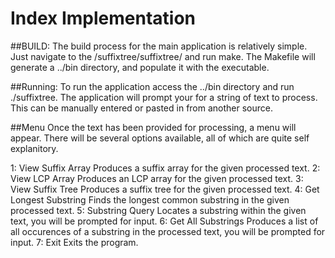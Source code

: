 # Index Implementation

##BUILD:
The build process for the main application is relatively simple. Just navigate to the /suffixtree/suffixtree/ and run make. The Makefile will generate a ../bin directory, and populate it with the executable.

##Running:
To run the application access the ../bin directory and run ./suffixtree. The application will prompt your for a string of text to process. This can be manually entered or pasted in from another source.

##Menu
Once the text has been provided for processing, a menu will appear. There will be several options available, all of which are quite self explanitory.

1: View Suffix Array
    Produces a suffix array for the given processed text.
2: View LCP Array
    Produces an LCP array for the given processed text.
3: View Suffix Tree
    Produces a suffix tree for the given processed text.
4: Get Longest Substring
    Finds the longest common substring in the given processed text.
5: Substring Query
    Locates a substring within the given text, you will be prompted for input.
6: Get All Substrings
    Produces a list of all occurences of a substring in the processed text, you will be prompted for input.
7: Exit
    Exits the program.
